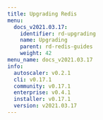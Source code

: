 ```yaml
---
title: Upgrading Redis
menu:
  docs_v2021.03.17:
    identifier: rd-upgrading
    name: Upgrading
    parent: rd-redis-guides
    weight: 42
menu_name: docs_v2021.03.17
info:
  autoscaler: v0.2.1
  cli: v0.17.1
  community: v0.17.1
  enterprise: v0.4.1
  installer: v0.17.1
  version: v2021.03.17
---
```


